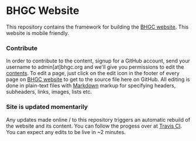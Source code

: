 BHGC Website
============

This repository contains the framework for building the [BHGC website].  This website is mobile friendly.


### Contribute

In order to contribute to the content, signup for a GitHub account,
send your username to admin[at]bhgc.org and we'll give you permissions
to edit the [contents](content/).  To edit a page, just click on the
edit icon in the footer of every page on [BHGC website] to get to the
source file here on GitHub.  All editing is done in plain-text files
with [Markdown](http://www.wikipedia.org/wiki/Markdown) markup for
specifying headers, subheaders, links, images, lists etc.


### Site is updated momentarily

Any updates made online / to this repository triggers an automatic rebuild of the website and its content.  You can follow the progess over at [Travis CI](https://travis-ci.org/BHGC/website/builds).  You can expect any edits to be live in ~2 minutes.


[BHGC website]: http://bhgc.org/
